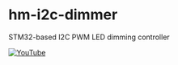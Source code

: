 # hm-i2c-dimmer
STM32-based I2C PWM LED dimming controller

[![YouTube](https://img.youtube.com/vi/AKSybrSt6ic/0.jpg)](https://www.youtube.com/watch?v=AKSybrSt6ic)

